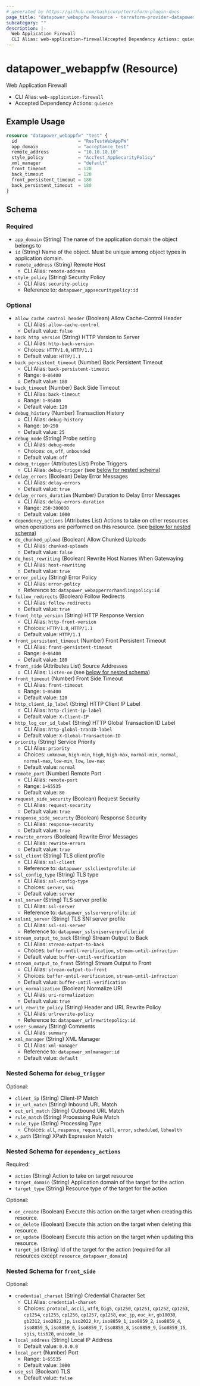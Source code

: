 ```yaml
---
# generated by https://github.com/hashicorp/terraform-plugin-docs
page_title: "datapower_webappfw Resource - terraform-provider-datapower"
subcategory: ""
description: |-
  Web Application Firewall
  CLI Alias: web-application-firewallAccepted Dependency Actions: quiesce
---
```


# datapower_webappfw (Resource)

Web Application Firewall
  - CLI Alias: `web-application-firewall`
  - Accepted Dependency Actions: `quiesce`

## Example Usage

```terraform
resource "datapower_webappfw" "test" {
  id                       = "ResTestWebAppFW"
  app_domain               = "acceptance_test"
  remote_address           = "10.10.10.10"
  style_policy             = "AccTest_AppSecurityPolicy"
  xml_manager              = "default"
  front_timeout            = 120
  back_timeout             = 120
  front_persistent_timeout = 180
  back_persistent_timeout  = 180
}
```

<!-- schema generated by tfplugindocs -->
## Schema

### Required

- `app_domain` (String) The name of the application domain the object belongs to
- `id` (String) Name of the object. Must be unique among object types in application domain.
- `remote_address` (String) Remote Host
  - CLI Alias: `remote-address`
- `style_policy` (String) Security Policy
  - CLI Alias: `security-policy`
  - Reference to: `datapower_appsecuritypolicy:id`

### Optional

- `allow_cache_control_header` (Boolean) Allow Cache-Control Header
  - CLI Alias: `allow-cache-control`
  - Default value: `false`
- `back_http_version` (String) HTTP Version to Server
  - CLI Alias: `http-back-version`
  - Choices: `HTTP/1.0`, `HTTP/1.1`
  - Default value: `HTTP/1.1`
- `back_persistent_timeout` (Number) Back Persistent Timeout
  - CLI Alias: `back-persistent-timeout`
  - Range: `0`-`86400`
  - Default value: `180`
- `back_timeout` (Number) Back Side Timeout
  - CLI Alias: `back-timeout`
  - Range: `1`-`86400`
  - Default value: `120`
- `debug_history` (Number) Transaction History
  - CLI Alias: `debug-history`
  - Range: `10`-`250`
  - Default value: `25`
- `debug_mode` (String) Probe setting
  - CLI Alias: `debug-mode`
  - Choices: `on`, `off`, `unbounded`
  - Default value: `off`
- `debug_trigger` (Attributes List) Probe Triggers
  - CLI Alias: `debug-trigger` (see [below for nested schema](#nestedatt--debug_trigger))
- `delay_errors` (Boolean) Delay Error Messages
  - CLI Alias: `delay-errors`
  - Default value: `true`
- `delay_errors_duration` (Number) Duration to Delay Error Messages
  - CLI Alias: `delay-errors-duration`
  - Range: `250`-`300000`
  - Default value: `1000`
- `dependency_actions` (Attributes List) Actions to take on other resources when operations are performed on this resource. (see [below for nested schema](#nestedatt--dependency_actions))
- `do_chunked_upload` (Boolean) Allow Chunked Uploads
  - CLI Alias: `chunked-uploads`
  - Default value: `false`
- `do_host_rewriting` (Boolean) Rewrite Host Names When Gatewaying
  - CLI Alias: `host-rewriting`
  - Default value: `true`
- `error_policy` (String) Error Policy
  - CLI Alias: `error-policy`
  - Reference to: `datapower_webapperrorhandlingpolicy:id`
- `follow_redirects` (Boolean) Follow Redirects
  - CLI Alias: `follow-redirects`
  - Default value: `true`
- `front_http_version` (String) HTTP Response Version
  - CLI Alias: `http-front-version`
  - Choices: `HTTP/1.0`, `HTTP/1.1`
  - Default value: `HTTP/1.1`
- `front_persistent_timeout` (Number) Front Persistent Timeout
  - CLI Alias: `front-persistent-timeout`
  - Range: `0`-`86400`
  - Default value: `180`
- `front_side` (Attributes List) Source Addresses
  - CLI Alias: `listen-on` (see [below for nested schema](#nestedatt--front_side))
- `front_timeout` (Number) Front Side Timeout
  - CLI Alias: `front-timeout`
  - Range: `1`-`86400`
  - Default value: `120`
- `http_client_ip_label` (String) HTTP Client IP Label
  - CLI Alias: `http-client-ip-label`
  - Default value: `X-Client-IP`
- `http_log_cor_id_label` (String) HTTP Global Transaction ID Label
  - CLI Alias: `http-global-tranID-label`
  - Default value: `X-Global-Transaction-ID`
- `priority` (String) Service Priority
  - CLI Alias: `priority`
  - Choices: `unknown`, `high-min`, `high`, `high-max`, `normal-min`, `normal`, `normal-max`, `low-min`, `low`, `low-max`
  - Default value: `normal`
- `remote_port` (Number) Remote Port
  - CLI Alias: `remote-port`
  - Range: `1`-`65535`
  - Default value: `80`
- `request_side_security` (Boolean) Request Security
  - CLI Alias: `request-security`
  - Default value: `true`
- `response_side_security` (Boolean) Response Security
  - CLI Alias: `response-security`
  - Default value: `true`
- `rewrite_errors` (Boolean) Rewrite Error Messages
  - CLI Alias: `rewrite-errors`
  - Default value: `true`
- `ssl_client` (String) TLS client profile
  - CLI Alias: `ssl-client`
  - Reference to: `datapower_sslclientprofile:id`
- `ssl_config_type` (String) TLS type
  - CLI Alias: `ssl-config-type`
  - Choices: `server`, `sni`
  - Default value: `server`
- `ssl_server` (String) TLS server profile
  - CLI Alias: `ssl-server`
  - Reference to: `datapower_sslserverprofile:id`
- `sslsni_server` (String) TLS SNI server profile
  - CLI Alias: `ssl-sni-server`
  - Reference to: `datapower_sslsniserverprofile:id`
- `stream_output_to_back` (String) Stream Output to Back
  - CLI Alias: `stream-output-to-back`
  - Choices: `buffer-until-verification`, `stream-until-infraction`
  - Default value: `buffer-until-verification`
- `stream_output_to_front` (String) Stream Output to Front
  - CLI Alias: `stream-output-to-front`
  - Choices: `buffer-until-verification`, `stream-until-infraction`
  - Default value: `buffer-until-verification`
- `uri_normalization` (Boolean) Normalize URI
  - CLI Alias: `uri-normalization`
  - Default value: `true`
- `url_rewrite_policy` (String) Header and URL Rewrite Policy
  - CLI Alias: `urlrewrite-policy`
  - Reference to: `datapower_urlrewritepolicy:id`
- `user_summary` (String) Comments
  - CLI Alias: `summary`
- `xml_manager` (String) XML Manager
  - CLI Alias: `xml-manager`
  - Reference to: `datapower_xmlmanager:id`
  - Default value: `default`

<a id="nestedatt--debug_trigger"></a>
### Nested Schema for `debug_trigger`

Optional:

- `client_ip` (String) Client-IP Match
- `in_url_match` (String) Inbound URL Match
- `out_url_match` (String) Outbound URL Match
- `rule_match` (String) Processing Rule Match
- `rule_type` (String) Processing Type
  - Choices: `all`, `response`, `request`, `call`, `error`, `scheduled`, `lbhealth`
- `x_path` (String) XPath Expression Match


<a id="nestedatt--dependency_actions"></a>
### Nested Schema for `dependency_actions`

Required:

- `action` (String) Action to take on target resource
- `target_domain` (String) Application domain of the target for the action
- `target_type` (String) Resource type of the target for the action

Optional:

- `on_create` (Boolean) Execute this action on the target when creating this resource.
- `on_delete` (Boolean) Execute this action on the target when deleting this resource.
- `on_update` (Boolean) Execute this action on the target when updating this resource.
- `target_id` (String) Id of the target for the action (required for all resources except `resource_datapower_domain`)


<a id="nestedatt--front_side"></a>
### Nested Schema for `front_side`

Optional:

- `credential_charset` (String) Credential Character Set
  - CLI Alias: `credential-charset`
  - Choices: `protocol`, `ascii`, `utf8`, `big5`, `cp1250`, `cp1251`, `cp1252`, `cp1253`, `cp1254`, `cp1255`, `cp1256`, `cp1257`, `cp1258`, `euc_jp`, `euc_kr`, `gb18030`, `gb2312`, `iso2022_jp`, `iso2022_kr`, `iso8859_1`, `iso8859_2`, `iso8859_4`, `iso8859_5`, `iso8859_6`, `iso8859_7`, `iso8859_8`, `iso8859_9`, `iso8859_15`, `sjis`, `tis620`, `unicode_le`
- `local_address` (String) Local IP Address
  - Default value: `0.0.0.0`
- `local_port` (Number) Port
  - Range: `1`-`65535`
  - Default value: `3000`
- `use_ssl` (Boolean) TLS
  - Default value: `false`
